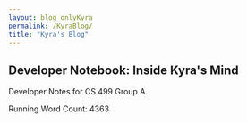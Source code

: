 ```yaml
---
layout: blog_onlyKyra
permalink: /KyraBlog/
title: "Kyra's Blog"
---
```


## Developer Notebook: Inside Kyra's Mind
Developer Notes for CS 499 Group A

Running Word Count: 4363

